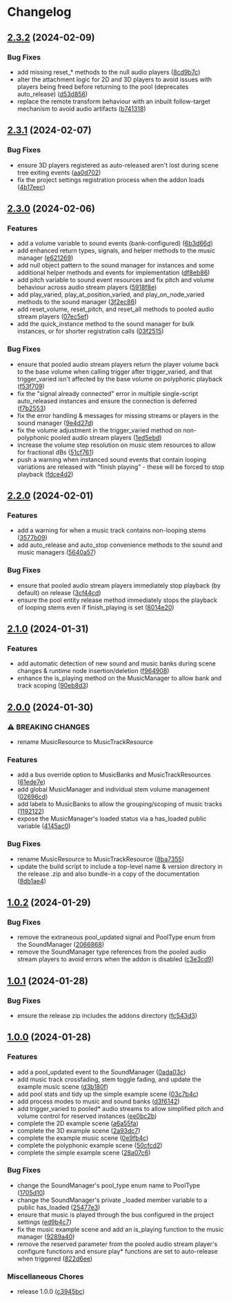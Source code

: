 # Changelog

## [2.3.2](https://github.com/hugemenace/resonate/compare/v2.3.1...v2.3.2) (2024-02-09)


### Bug Fixes

* add missing reset_* methods to the null audio players ([8cd9b7c](https://github.com/hugemenace/resonate/commit/8cd9b7c7c0d68a15532ea0fb5053de1788a2b4cd))
* alter the attachment logic for 2D and 3D players to avoid issues with players being freed before returning to the pool (deprecates auto_release) ([d53d856](https://github.com/hugemenace/resonate/commit/d53d856683b7d15f2b0ef9a55c7ebbf8de57956b))
* replace the remote transform behaviour with an inbuilt follow-target mechanism to avoid audio artifacts ([b741318](https://github.com/hugemenace/resonate/commit/b7413187e8863e47888b7e520adf8c2d863cf23e))

## [2.3.1](https://github.com/hugemenace/resonate/compare/v2.3.0...v2.3.1) (2024-02-07)


### Bug Fixes

* ensure 3D players registered as auto-released aren't lost during scene tree exiting events ([aa0d702](https://github.com/hugemenace/resonate/commit/aa0d702d7c4f8494e9fc50dd98594aabee2b90db))
* fix the project settings registration process when the addon loads ([4b17eec](https://github.com/hugemenace/resonate/commit/4b17eecbb3998c5c8d8c0f8fc8f781f5d7ffd66c))

## [2.3.0](https://github.com/hugemenace/resonate/compare/v2.2.0...v2.3.0) (2024-02-06)


### Features

* add a volume variable to sound events (bank-configured) ([6b3d66d](https://github.com/hugemenace/resonate/commit/6b3d66d97bb4258e1f6f50b226604b548e682571))
* add enhanced return types, signals, and helper methods to the music manager ([e621269](https://github.com/hugemenace/resonate/commit/e6212692baaf777bab0391c8ab7fddb876cc8117))
* add null object pattern to the sound manager for instances and some additional helper methods and events for implementation ([df8eb86](https://github.com/hugemenace/resonate/commit/df8eb86ee2d979ed220388d19ed57e21730005e0))
* add pitch variable to sound event resources and fix pitch and volume behaviour across audio stream players ([5918f8e](https://github.com/hugemenace/resonate/commit/5918f8eef87a2b14c4d71fdda4911ecc90a1b8a9))
* add play_varied, play_at_position_varied, and play_on_node_varied methods to the sound manager ([3f2ec86](https://github.com/hugemenace/resonate/commit/3f2ec86ac70c414039c274a21cc6c84d157894ea))
* add reset_volume, reset_pitch, and reset_all methods to pooled audio stream players ([07ec5ef](https://github.com/hugemenace/resonate/commit/07ec5efb70742ee874641d048ab3616f368e8dc4))
* add the quick_instance method to the sound manager for bulk instances, or for shorter registration calls ([03f2515](https://github.com/hugemenace/resonate/commit/03f2515a84c9b19395ffe118d25132dbc9f2663d))


### Bug Fixes

* ensure that pooled audio stream players return the player volume back to the base volume when calling trigger after trigger_varied, and that trigger_varied isn't affected by the base volume on polyphonic playback ([f53f709](https://github.com/hugemenace/resonate/commit/f53f709e314ef54f537736b903290492acb94ed8))
* fix the "signal already connected" error in multiple single-script auto_released instances and ensure the connection is deferred ([f7b2553](https://github.com/hugemenace/resonate/commit/f7b25535f8b8bfc0d40330bfb2ea7307330b69e5))
* fix the error handling & messages for missing streams or players in the sound manager ([9e4d27d](https://github.com/hugemenace/resonate/commit/9e4d27d60c11cff8e2c0f4088c2170c0c598e775))
* fix the volume adjustment in the trigger_varied method on non-polyphonic pooled audio stream players ([1ed5ebd](https://github.com/hugemenace/resonate/commit/1ed5ebd23d657f66b487fae326b6170d448254f4))
* increase the volume step resolution on music stem resources to allow for fractional dBs ([51cf761](https://github.com/hugemenace/resonate/commit/51cf76164dbad187179501da3c39f072d6f67a66))
* push a warning when instanced sound events that contain looping variations are released with "finish playing" - these will be forced to stop playback ([fdce4d2](https://github.com/hugemenace/resonate/commit/fdce4d2764a8ffd2c617064a5a352bdb6484e6bd))

## [2.2.0](https://github.com/hugemenace/resonate/compare/v2.1.0...v2.2.0) (2024-02-01)


### Features

* add a warning for when a music track contains non-looping stems ([3577b09](https://github.com/hugemenace/resonate/commit/3577b09a8fa80547891ddc97916319a112b5d90b))
* add auto_release and auto_stop convenience methods to the sound and music managers ([5640a57](https://github.com/hugemenace/resonate/commit/5640a57725bedd0098cbf08337a82c71c52d180f))


### Bug Fixes

* ensure that pooled audio stream players immediately stop playback (by default) on release ([3cf44cd](https://github.com/hugemenace/resonate/commit/3cf44cd075035d2879e9c1ec722cc0741217ee19))
* ensure the pool entity release method immediately stops the playback of looping stems even if finish_playing is set ([8014e20](https://github.com/hugemenace/resonate/commit/8014e205ba32b4dcdd9fdf1484c1c7423b79348a))

## [2.1.0](https://github.com/hugemenace/resonate/compare/v2.0.0...v2.1.0) (2024-01-31)


### Features

* add automatic detection of new sound and music banks during scene changes & runtime node insertion/deletion ([f964908](https://github.com/hugemenace/resonate/commit/f964908558b95adc18c0f3c92365f7eb37e664ae))
* enhance the is_playing method on the MusicManager to allow bank and track scoping ([90eb8d3](https://github.com/hugemenace/resonate/commit/90eb8d317203fc260f79a45e11ec07e4ff8fca98))

## [2.0.0](https://github.com/hugemenace/resonate/compare/v1.0.2...v2.0.0) (2024-01-30)


### ⚠ BREAKING CHANGES

* rename MusicResource to MusicTrackResource

### Features

* add a bus override option to MusicBanks and MusicTrackResources ([61ede7e](https://github.com/hugemenace/resonate/commit/61ede7ec1574f22fc84779427282b802a9523682))
* add global MusicManager and individual stem volume management ([02696cd](https://github.com/hugemenace/resonate/commit/02696cdade253a2d5374f73229f24624c59f0e0b))
* add labels to MusicBanks to allow the grouping/scoping of music tracks ([1192122](https://github.com/hugemenace/resonate/commit/1192122e5d5673184d3a820238154824cbe0c093))
* expose the MusicManager's loaded status via a has_loaded public variable ([4145ac0](https://github.com/hugemenace/resonate/commit/4145ac0cb7dc8b5767de0d9a9628c79991bf119c))


### Bug Fixes

* rename MusicResource to MusicTrackResource ([8ba7355](https://github.com/hugemenace/resonate/commit/8ba73556b28ef5b830e75c53d2b50c6dd9f3697e))
* update the build script to include a top-level name & version directory in the release .zip and also bundle-in a copy of the documentation ([8db1ae4](https://github.com/hugemenace/resonate/commit/8db1ae4fc04f11364cc556aff095dfe92a3e5431))

## [1.0.2](https://github.com/hugemenace/resonate/compare/v1.0.1...v1.0.2) (2024-01-29)


### Bug Fixes

* remove the extraneous pool_updated signal and PoolType enum from the SoundManager ([2066868](https://github.com/hugemenace/resonate/commit/2066868ff96f831d83624761addefd88af7e92b8))
* remove the SoundManager type references from the pooled audio stream players to avoid errors when the addon is disabled ([c3e3cd9](https://github.com/hugemenace/resonate/commit/c3e3cd91a3098d59eb2e24dd225a9e8121f94d02))

## [1.0.1](https://github.com/hugemenace/resonate/compare/v1.0.0...v1.0.1) (2024-01-28)


### Bug Fixes

* ensure the release zip includes the addons directory ([fc543d3](https://github.com/hugemenace/resonate/commit/fc543d33fde886c467fe071ee48e23371deda408))

## [1.0.0](https://github.com/hugemenace/resonate/compare/v0.1.0...v1.0.0) (2024-01-28)


### Features

* add a pool_updated event to the SoundManager ([0ada03c](https://github.com/hugemenace/resonate/commit/0ada03c4bb5805bcf9274210143cd060996626fc))
* add music track crossfading, stem toggle fading, and update the example music scene ([d3b180f](https://github.com/hugemenace/resonate/commit/d3b180fd08ee52144f4c496fbbb863e05c80d42f))
* add pool stats and tidy up the simple example scene ([03c7b4c](https://github.com/hugemenace/resonate/commit/03c7b4c174fc53e7e5fe77e6aebe189b6b301ae1))
* add process modes to music and sound banks ([d3f6142](https://github.com/hugemenace/resonate/commit/d3f61421f6d142c38c334b5add041ba63ad03403))
* add trigger_varied to pooled* audio streams to allow simplified pitch and volume control for reserved instances ([ee0bc2b](https://github.com/hugemenace/resonate/commit/ee0bc2b7337dda290ebadefcc79d317ee0dcd040))
* complete the 2D example scene ([a6a55fa](https://github.com/hugemenace/resonate/commit/a6a55fa04802d2c7f409fe3c6a3136b08ff00d04))
* complete the 3D example scene ([2a93dc7](https://github.com/hugemenace/resonate/commit/2a93dc7bcc94e5e06d98ab8f9857ff243176271c))
* complete the example music scene ([0e9fb4c](https://github.com/hugemenace/resonate/commit/0e9fb4c964307f54af5cf387f4141ce7d9b76d8a))
* complete the polyphonic example scene ([50cfcd2](https://github.com/hugemenace/resonate/commit/50cfcd2bf196d2a6c232a449cc615327c92b71a3))
* complete the simple example scene ([28a07c6](https://github.com/hugemenace/resonate/commit/28a07c68a50e42bc7415eaabe055f4d30149e6c0))


### Bug Fixes

* change the SoundManager's pool_type enum name to PoolType ([1705d10](https://github.com/hugemenace/resonate/commit/1705d10a03ebefb637802f3b3bfc47619db6e855))
* change the SoundManager's private _loaded member variable to a public has_loaded ([25477e3](https://github.com/hugemenace/resonate/commit/25477e3741f72e0036bdea641de70e987a624435))
* ensure that music is played through the bus configured in the project settings ([ed9b4c7](https://github.com/hugemenace/resonate/commit/ed9b4c7a9f64f3c64662aa045da445836d1fb9a2))
* fix the music example scene and add an is_playing function to the music manager ([9289a40](https://github.com/hugemenace/resonate/commit/9289a407c026dc638fb8dbbc9567d06e7f6db663))
* remove the reserved parameter from the pooled audio stream player's configure functions and ensure play* functions are set to auto-release when triggered ([822d6ee](https://github.com/hugemenace/resonate/commit/822d6eef439a8347c1dc4d82cc60f29632121ed0))


### Miscellaneous Chores

* release 1.0.0 ([c3945bc](https://github.com/hugemenace/resonate/commit/c3945bc7f93c124ca2a8900b71265deae813ae55))
